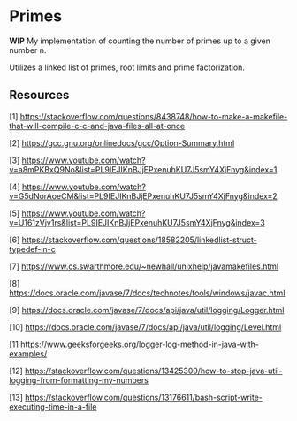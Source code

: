 # Primes
**WIP**
My implementation of counting the number of primes up to a given number n.

Utilizes a linked list of primes, root limits and prime factorization.

## Resources
[1]   https://stackoverflow.com/questions/8438748/how-to-make-a-makefile-that-will-compile-c-c-and-java-files-all-at-once

[2]   https://gcc.gnu.org/onlinedocs/gcc/Option-Summary.html

[3]   https://www.youtube.com/watch?v=a8mPKBxQ9No&list=PL9IEJIKnBJjEPxenuhKU7J5smY4XjFnyg&index=1

[4]   https://www.youtube.com/watch?v=G5dNorAoeCM&list=PL9IEJIKnBJjEPxenuhKU7J5smY4XjFnyg&index=2

[5]   https://www.youtube.com/watch?v=U161zVjv1rs&list=PL9IEJIKnBJjEPxenuhKU7J5smY4XjFnyg&index=3

[6]   https://stackoverflow.com/questions/18582205/linkedlist-struct-typedef-in-c

[7]   https://www.cs.swarthmore.edu/~newhall/unixhelp/javamakefiles.html

[8]   https://docs.oracle.com/javase/7/docs/technotes/tools/windows/javac.html

[9]   https://docs.oracle.com/javase/7/docs/api/java/util/logging/Logger.html

[10]  https://docs.oracle.com/javase/7/docs/api/java/util/logging/Level.html

[11   https://www.geeksforgeeks.org/logger-log-method-in-java-with-examples/

[12]  https://stackoverflow.com/questions/13425309/how-to-stop-java-util-logging-from-formatting-my-numbers

[13]  https://stackoverflow.com/questions/13176611/bash-script-write-executing-time-in-a-file
